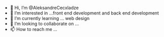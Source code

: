 - 👋 Hi, I’m @AleksandreCecxladze
- 👀 I’m interested in ...front end development and back end development
- 🌱 I’m currently learning ... web design
- 💞️ I’m looking to collaborate on ...
- 📫 How to reach me ...

<!---
AleksandreCecxladze/AleksandreCecxladze is a ✨ special ✨ repository because its `README.md` (this file) appears on your GitHub profile.
You can click the Preview link to take a look at your changes.
--->
